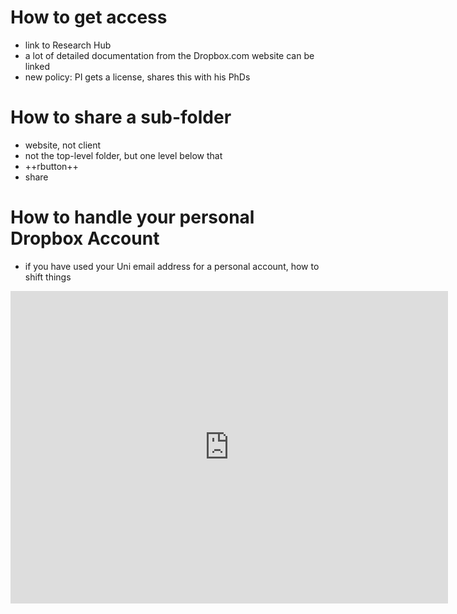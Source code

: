 # How to get access
- link to Research Hub
- a lot of detailed documentation from the Dropbox.com website can be linked
- new policy: PI gets a license, shares this with his PhDs


# How to share a sub-folder
- website, not client
- not the top-level folder, but one level below that
- ++rbutton++ 
- share

# How to handle your personal Dropbox Account
- if you have used your Uni email address for a personal account, how to shift things

<iframe width=700, height=500 frameBorder=0 src="https://viewer.diagrams.net/?tags=%7B%7D&highlight=0000ff&edit=_blank&layers=1&nav=1&title=Workflow%20Billie#R7VvJcts4EP2WOajGPljFTdvRluMkVUnKE6dmJnODSEhEDBEMCGrJ1083AFIUSclLZFtVtg8qsrH3ew10o%2BmOP56v3kuSxp9FRHnHc6JVx7%2FseN6oF8AvCtZG0A88I5hJFhmRuxHcsF%2FUCh0rzVlEs62KSgiuWLotDEWS0FBtyYiUYrldbSr49qgpmdGG4CYkvCn9h0UqNtJhz9nIP1A2i4uRXceWzElR2QqymERiWRH57zr%2BWAqhzNN8NaYcdVfoxbS72lFaTkzSRN2nwfjGPb8ll584P%2Fvv619%2FXX78Nf77zLXdLAjP7YrtbNW6UAGNQCP2VUgVi5lICH%2B3kV5IkScRxXEceNvU%2BSRECkIXhD%2BoUmsLL8mVAFGs5tyWTkWibKHbh%2FdMSXFbKtwHSXO1duaZyGVI9y3RsobIGVX76lmccLmVEawy31Mxp0quoYKknCi22CYIsTyblfU2UMCDReMhyDSA8d6DFpxLKdKJWMHTBclY2PH6HFZ1MZHwNMOnc6Q5XcJvAtQCy2MSDIOXMwecoALjYFV1pCuILKhUDMzgE5lQfi0ypphIoGwilBJzqEA4m6EgBECoBAHHmhckvJ1pOowFF1J360%2F1X6XTc9tWIT1qYHulpNKD4wydK%2BRWaUT4EpEsLlkHJSkuY76a4UbUZSIbdBlsC1k35CKP9nEI50VXe0EvSn3LknVp7%2BZ9udkc3IGVxdWNodgXDk6U3lFY8OPt07unfQZHZZ5e0zy%2FbZvntRRN47wydudMJRgRHhLJWpvodEq15nD6GSUyjFGbUvwA032z04fbaeAenZ36DcaMJYXtGMdC%2FrPwliIBTn7kmTITgOmLXPMD92yGUk50oWJzetqkl6Q%2Fc5oplsygzscEnlSOhCC8Qk1UcJ%2FMEdJkkqXmvdZRKSkENzFsCtDJFzLHGesFOO9WKY0M43b0CJqaNPosR7nO9Vpi7BG8vFCy1HTmiGlZ8JnILKLJGfiX2kCsVSCWVO8b%2FFYfaWQisLs3U3mgqQzqpjJ8cVPxjsMrbXqhdT%2F18adecM9Tzz%2F0qaebnktJ1pUKqWCJOWdsz9co2HBkNNjmiD%2BsxRp31Pd8p0YKM4MNRcqlPJ41weOO5Dyj5V7TCRySh7ecJLij0DlhOCqJIjiVcTtutlYxwXWzTPvb6HWTBbSacN0pDOdM8AkGid72pt8%2Bxr3Ri%2B9N%2FZatyZACN4ctgPs%2Fc1EUnGV628DgzO2n9hC25fUDMktJsrujpV0mdhU4jm7nTEoinIUGRyyWs8mJ14MAAZbqVB9OW8fvdrsVA%2BiSsJv8ajOD8mg3E92ePIiNIgpxjfSAvGpwLhEJ7tgQlfKaqP2SwAuKd9ux20L3OYsifRA0bOcAzBxtE3PQ5KXXxsvgqWg5ei20vIN%2BOyd5kKnkCXvs%2BE%2BtpDdr3WOt%2FuDIzLU41yr2GsYkmRlXRHsTJAyBE%2BrPrNUT0a5FhrOJTbRHOfox41YnJRUKdMcI17eA2ErHUWxhwk%2BMuN5ck9%2B8CTwC18Rt801qwIa5XGhNIbQ0ic4xR4LgcZLhdfKWDW9HUPXgh66Y%2BhfLuoOeff1edAzPlyvbTr%2BsC3AOeLPfv2dsVEGk1wJIIXtYCNWIeeq%2Bqt%2Br4WzWY1vtCZ6Cfq2jOmFM0Njo6KFBXRHElQx29gd13o55PWlQ5w4anL5RNMWjcNdh1YjgK9vH0Jv4%2FX7t8AJ51KPDKGjbzHaeU8uYKXqTEk3RJew0dxrMAXadOgT95qbTb6G4%2F2RbznAXPO6rhMermVTLXdqz4uM1%2FQyLj%2F8a8fGDbXyClrTA8%2BLTzCNZfILXiM%2BoZj9ui1P1vPg0szaFex2xRWughzCdWT1jIMfpVD0urn5UYOjUw3rPhvXOzgi0PrHvOum0ZFo9%2BvqSZCbHwjAtY3JSS5ON0XHInIGnrUMJKIOowwEvE1mgw42U6OxVyvUqTzpeoD2uK3JaNDd3r7vSVTB6smfsZ70P2KncugqVJEk2pXKjEvCCbWLuGOZ7fzJ07MciXXj4TrM%2F7s4dfospLiEsspt4NVDNb361Ge4P%2BQQpkGotlVk9nP8JSeF9xebQgeaQ36lmwx2WaPQV4ac4rW8mYLaE3YwLvJK6YnrG6UJ%2Fl4bff1GZdUzQW2BjqYZ9XXNKioSABsKkPQteg9ZMmh6jcxmZ0LsgsW5nR8C%2BrgS2SfS3OK1p%2FbG2CzvgLn1REsZmlSS5LUzgvvnb3dc%2Bevs64luftvMHlhKiys3dwCHOm9Hd503rxZDr9p7qxLnH9zybc9jdoamdWUyvdnB77ZAeQLd3X7n1nRbNek%2BXVW5ej9hzSmsXjQ93wgd6XbvN4pC%2B1n4QRweyht62czxsIFZeej2P89WM%2FTdOwatGyg22oXJb7gHc4Fmxal4EvGHVilV5L%2FhyWDWThZWvil8zVkHR5Gjsym9e4LxhZbGq2VXw4lg1P1vbYPUFw4DXi9aghpbne93ek%2BEFr5t%2FrDGpiM1%2FJ%2Fnv%2Fgc%3D"></iframe>

